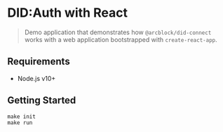 # DID:Auth with React

> Demo application that demonstrates how `@arcblock/did-connect` works with a web application bootstrapped with `create-react-app`.

## Requirements

- Node.js v10+

## Getting Started

```shell
make init
make run
```
